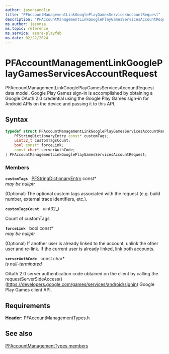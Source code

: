 ```yaml
---
author: jasonsandlin
title: "PFAccountManagementLinkGooglePlayGamesServicesAccountRequest"
description: "PFAccountManagementLinkGooglePlayGamesServicesAccountRequest data model. Google Play Games sign-in is accomplished by obtaining a Google OAuth 2.0 credential using the Google Play Games sign-in for Android APIs on the device and passing it to this API."
ms.author: jasonsa
ms.topic: reference
ms.service: azure-playfab
ms.date: 02/22/2024
---
```


# PFAccountManagementLinkGooglePlayGamesServicesAccountRequest  

PFAccountManagementLinkGooglePlayGamesServicesAccountRequest data model. Google Play Games sign-in is accomplished by obtaining a Google OAuth 2.0 credential using the Google Play Games sign-in for Android APIs on the device and passing it to this API.  

## Syntax  
  
```cpp
typedef struct PFAccountManagementLinkGooglePlayGamesServicesAccountRequest {  
    PFStringDictionaryEntry const* customTags;  
    uint32_t customTagsCount;  
    bool const* forceLink;  
    const char* serverAuthCode;  
} PFAccountManagementLinkGooglePlayGamesServicesAccountRequest;  
```
  
### Members  
  
**`customTags`** &nbsp; [PFStringDictionaryEntry](../../pftypes/structs/pfstringdictionaryentry.md) const*  
*may be nullptr*  
  
(Optional) The optional custom tags associated with the request (e.g. build number, external trace identifiers, etc.).
  
**`customTagsCount`** &nbsp; uint32_t  
  
Count of customTags
  
**`forceLink`** &nbsp; bool const*  
*may be nullptr*  
  
(Optional) If another user is already linked to the account, unlink the other user and re-link. If the current user is already linked, link both accounts.
  
**`serverAuthCode`** &nbsp; const char*  
*is null-terminated*  
  
OAuth 2.0 server authentication code obtained on the client by calling the requestServerSideAccess() (https://developers.google.com/games/services/android/signin) Google Play Games client API.
  
  
## Requirements  
  
**Header:** PFAccountManagementTypes.h
  
## See also  
[PFAccountManagementTypes members](../pfaccountmanagementtypes_members.md)  

  
  
